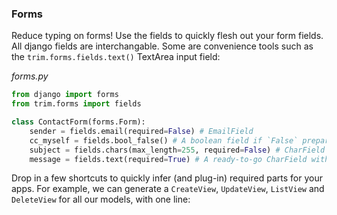 
### Forms

Reduce typing on forms! Use the fields to quickly flesh out your form fields.
All django fields are interchangable. Some are convenience tools such as the `trim.forms.fields.text()` TextArea input field:

_forms.py_
```py
from django import forms
from trim.forms import fields

class ContactForm(forms.Form):
    sender = fields.email(required=False) # EmailField
    cc_myself = fields.bool_false() # A boolean field if `False` prepared
    subject = fields.chars(max_length=255, required=False) # CharField
    message = fields.text(required=True) # A ready-to-go CharField with a TextArea widget
```


Drop in a few shortcuts to quickly infer (and plug-in) required parts for your apps. For example, we can generate a `CreateView`, `UpdateView`, `ListView` and `DeleteView` for all our models, with one line:
